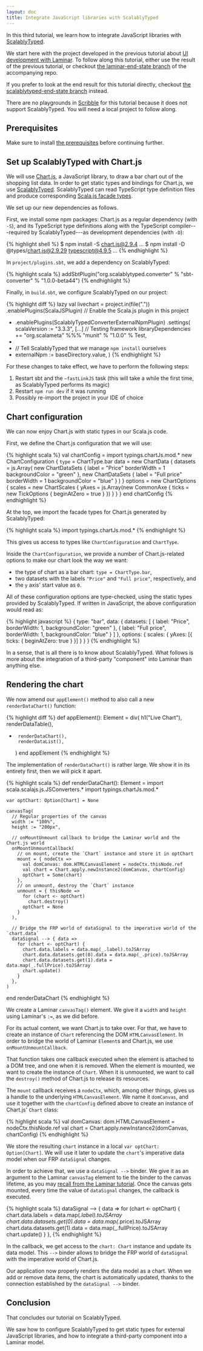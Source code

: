 ```yaml
---
layout: doc
title: Integrate JavaScript libraries with ScalablyTyped
---
```


In this third tutorial, we learn how to integrate JavaScript libraries with [ScalablyTyped](https://scalablytyped.org/).

We start here with the project developed in the previous tutorial about [UI development with Laminar](./laminar.html).
To follow along this tutorial, either use the result of the previous tutorial, or checkout [the laminar-end-state branch](https://github.com/sjrd/scalajs-sbt-vite-laminar-chartjs-example/tree/laminar-end-state) of the accompanying repo.

If you prefer to look at the end result for this tutorial directly, checkout [the scalablytyped-end-state branch](https://github.com/sjrd/scalajs-sbt-vite-laminar-chartjs-example/tree/scalablytyped-end-state) instead.

There are no playgrounds in [Scribble](https://scribble.ninja/) for this tutorial because it does not support ScalablyTyped.
You will need a local project to follow along.

## Prerequisites

Make sure to install [the prerequisites](./index.html#prerequisites) before continuing further.

## Set up ScalablyTyped with Chart.js

We will use [Chart.js](https://www.chartjs.org/), a JavaScript library, to draw a bar chart out of the shopping list data.
In order to get static types and bindings for Chart.js, we use [ScalablyTyped](https://scalablytyped.org/).
ScalablyTyped can read TypeScript type definition files and produce corresponding [Scala.js facade types](/doc/interoperability/facade-types.html).

We set up our new dependencies as follows.

First, we install some npm packages: Chart.js as a regular dependency (with `-S`), and its TypeScript type definitions along with the TypeScript compiler---required by ScalablyTyped---as development dependencies (with `-D`):

{% highlight shell %}
$ npm install -S chart.js@2.9.4
...
$ npm install -D @types/chart.js@2.9.29 typescript@4.9.5
...
{% endhighlight %}

In `project/plugins.sbt`, we add a dependency on ScalablyTyped:

{% highlight scala %}
addSbtPlugin("org.scalablytyped.converter" % "sbt-converter" % "1.0.0-beta44")
{% endhighlight %}

Finally, in `build.sbt`, we configure ScalablyTyped on our project:

{% highlight diff %}
 lazy val livechart = project.in(file("."))
   .enablePlugins(ScalaJSPlugin) // Enable the Scala.js plugin in this project
+  .enablePlugins(ScalablyTypedConverterExternalNpmPlugin)
   .settings(
     scalaVersion := "3.3.3",
     [...]
     // Testing framework
     libraryDependencies += "org.scalameta" %%% "munit" % "1.0.0" % Test,
+
+    // Tell ScalablyTyped that we manage `npm install` ourselves
+    externalNpm := baseDirectory.value,
   )
{% endhighlight %}

For these changes to take effect, we have to perform the following steps:

1. Restart sbt and the `~fastLinkJS` task (this will take a while the first time, as ScalablyTyped performs its magic)
1. Restart `npm run dev` if it was running
1. Possibly re-import the project in your IDE of choice

## Chart configuration

We can now enjoy Chart.js with static types in our Scala.js code.

First, we define the Chart.js configuration that we will use:

{% highlight scala %}
  val chartConfig =
    import typings.chartJs.mod.*
    new ChartConfiguration {
      `type` = ChartType.bar
      data = new ChartData {
        datasets = js.Array(
          new ChartDataSets {
            label = "Price"
            borderWidth = 1
            backgroundColor = "green"
          },
          new ChartDataSets {
            label = "Full price"
            borderWidth = 1
            backgroundColor = "blue"
          }
        )
      }
      options = new ChartOptions {
        scales = new ChartScales {
          yAxes = js.Array(new CommonAxe {
            ticks = new TickOptions {
              beginAtZero = true
            }
          })
        }
      }
    }
  end chartConfig
{% endhighlight %}

At the top, we import the facade types for Chart.js generated by ScalablyTyped:

{% highlight scala %}
import typings.chartJs.mod.*
{% endhighlight %}

This gives us access to types like `ChartConfiguration` and `ChartType`.

Inside the `ChartConfiguration`, we provide a number of Chart.js-related options to make our chart look the way we want:

* the type of chart as a bar chart: `type = ChartType.bar`,
* two datasets with the labels `"Price"` and `"Full price"`, respectively, and
* the `y` axis' start value as `0`.

All of these configuration options are type-checked, using the static types provided by ScalablyTyped.
If written in JavaScript, the above configuration would read as:

{% highlight javascript %}
{
  type: "bar",
  data: {
    datasets: [
      {
        label: "Price",
        borderWidth: 1,
        backgroundColor: "green"
      },
      {
        label: "Full price",
        borderWidth: 1,
        backgroundColor: "blue"
      }
    ]
  },
  options: {
    scales: {
      yAxes: [{
        ticks: {
          beginAtZero: true
        }
      }]
    }
  }
}
{% endhighlight %}

In a sense, that is all there is to know about ScalablyTyped.
What follows is more about the integration of a third-party "component" into Laminar than anything else.

## Rendering the chart

We now amend our `appElement()` method to also call a new `renderDataChart()` function:

{% highlight diff %}
  def appElement(): Element =
     div(
       h1("Live Chart"),
       renderDataTable(),
+      renderDataChart(),
       renderDataList(),
     )
   end appElement
{% endhighlight %}

The implementation of `renderDataChart()` is rather large.
We show it in its entirety first, then we will pick it apart.

{% highlight scala %}
  def renderDataChart(): Element =
    import scala.scalajs.js.JSConverters.*
    import typings.chartJs.mod.*

    var optChart: Option[Chart] = None

    canvasTag(
      // Regular properties of the canvas
      width := "100%",
      height := "200px",

      // onMountUnmount callback to bridge the Laminar world and the Chart.js world
      onMountUnmountCallback(
        // on mount, create the `Chart` instance and store it in optChart
        mount = { nodeCtx =>
          val domCanvas: dom.HTMLCanvasElement = nodeCtx.thisNode.ref
          val chart = Chart.apply.newInstance2(domCanvas, chartConfig)
          optChart = Some(chart)
        },
        // on unmount, destroy the `Chart` instance
        unmount = { thisNode =>
          for (chart <- optChart)
            chart.destroy()
          optChart = None
        }
      ),

      // Bridge the FRP world of dataSignal to the imperative world of the `chart.data`
      dataSignal --> { data =>
        for (chart <- optChart) {
          chart.data.labels = data.map(_.label).toJSArray
          chart.data.datasets.get(0).data = data.map(_.price).toJSArray
          chart.data.datasets.get(1).data = data.map(_.fullPrice).toJSArray
          chart.update()
        }
      },
    )
  end renderDataChart
{% endhighlight %}

We create a Laminar `canvasTag()` element.
We give it a `width` and `height` using Laminar's `:=`, as we did before.

For its actual content, we want Chart.js to take over.
For that, we have to create an instance of `Chart` referencing the DOM `HTMLCanvasElement`.
In order to bridge the world of Laminar `Element`s and Chart.js, we use `onMountUnmountCallback`.

That function takes one callback executed when the element is attached to a DOM tree, and one when it is removed.
When the element is mounted, we want to create the instance of `Chart`.
When it is unmounted, we want to call the `destroy()` method of Chart.js to release its resources.

The `mount` callback receives a `nodeCtx`, which, among other things, gives us a handle to the underlying `HTMLCanvasElement`.
We name it `domCanvas`, and use it together with the `chartConfig` defined above to create an instance of Chart.js' `Chart` class:

{% highlight scala %}
val domCanvas: dom.HTMLCanvasElement = nodeCtx.thisNode.ref
val chart = Chart.apply.newInstance2(domCanvas, chartConfig)
{% endhighlight %}

We store the resulting `chart` instance in a local `var optChart: Option[Chart]`.
We will use it later to update the `chart`'s imperative data model when our FRP `dataSignal` changes.

In order to achieve that, we use a `dataSignal -->` binder.
We give it as an argument to the Laminar `canvasTag` element to tie the binder to the canvas lifetime, as you may [recall from the Laminar tutorial](laminar.html#editing-prices).
Once the canvas gets mounted, every time the value of `dataSignal` changes, the callback is executed.

{% highlight scala %}
dataSignal --> { data =>
  for (chart <- optChart) {
    chart.data.labels = data.map(_.label).toJSArray
    chart.data.datasets.get(0).data = data.map(_.price).toJSArray
    chart.data.datasets.get(1).data = data.map(_.fullPrice).toJSArray
    chart.update()
  }
},
{% endhighlight %}

In the callback, we get access to the `chart: Chart` instance and update its data model.
This `-->` binder allows to bridge the FRP world of `dataSignal` with the imperative world of Chart.js.

Our application now properly renders the data model as a chart.
When we add or remove data items, the chart is automatically updated, thanks to the connection established by the `dataSignal -->` binder.

## Conclusion

That concludes our tutorial on ScalablyTyped.

We saw how to configure ScalablyTyped to get static types for external JavaScript libraries, and how to integrate a third-party component into a Laminar model.
